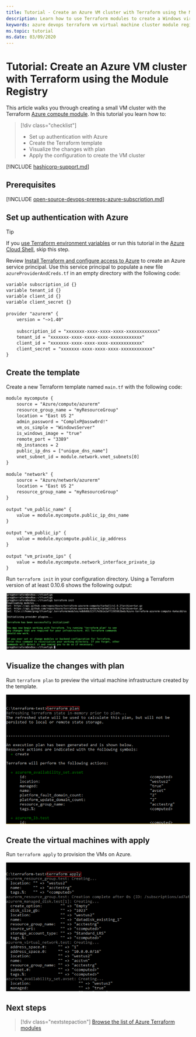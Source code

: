 ```yaml
---
title: Tutorial - Create an Azure VM cluster with Terraform using the Module Registry
description: Learn how to use Terraform modules to create a Windows virtual machine cluster in Azure.
keywords: azure devops terraform vm virtual machine cluster module registry
ms.topic: tutorial
ms.date: 03/09/2020
---
```


# Tutorial: Create an Azure VM cluster with Terraform using the Module Registry

This article walks you through creating a small VM cluster with the Terraform [Azure compute module](https://registry.terraform.io/modules/Azure/compute/azurerm/1.0.2). In this tutorial you learn how to: 

> [!div class="checklist"]
> * Set up authentication with Azure
> * Create the Terraform template
> * Visualize the changes with plan
> * Apply the configuration to create the VM cluster

[!INCLUDE [hashicorp-support.md](includes/hashicorp-support.md)]

## Prerequisites

[!INCLUDE [open-source-devops-prereqs-azure-subscription.md](../includes/open-source-devops-prereqs-azure-subscription.md)]

## Set up authentication with Azure

> [!TIP]
> If you [use Terraform environment variables](install-configure.md) or run this tutorial in the [Azure Cloud Shell](/azure/cloud-shell/overview), skip this step.

 Review [Install Terraform and configure access to Azure](install-configure.md) to create an Azure service principal. Use this service principal to populate a new file `azureProviderAndCreds.tf` in an empty directory with the following code:

```hcl
variable subscription_id {}
variable tenant_id {}
variable client_id {}
variable client_secret {}

provider "azurerm" {
    version = "~>1.40"

    subscription_id = "xxxxxxx-xxxx-xxxx-xxxx-xxxxxxxxxxxx"
    tenant_id = "xxxxxxx-xxxx-xxxx-xxxx-xxxxxxxxxxxx"
    client_id = "xxxxxxx-xxxx-xxxx-xxxx-xxxxxxxxxxxx"
    client_secret = "xxxxxxx-xxxx-xxxx-xxxx-xxxxxxxxxxxx"
}
```

## Create the template

Create a new Terraform template named `main.tf` with the following code:

```hcl
module mycompute {
    source = "Azure/compute/azurerm"
    resource_group_name = "myResourceGroup"
    location = "East US 2"
    admin_password = "ComplxP@assw0rd!"
    vm_os_simple = "WindowsServer"
    is_windows_image = "true"
    remote_port = "3389"
    nb_instances = 2
    public_ip_dns = ["unique_dns_name"]
    vnet_subnet_id = module.network.vnet_subnets[0]
}

module "network" {
    source = "Azure/network/azurerm"
    location = "East US 2"
    resource_group_name = "myResourceGroup"
}

output "vm_public_name" {
    value = module.mycompute.public_ip_dns_name
}

output "vm_public_ip" {
    value = module.mycompute.public_ip_address
}

output "vm_private_ips" {
    value = module.mycompute.network_interface_private_ip
}
```

Run `terraform init` in your configuration directory. Using a Terraform version of at least 0.10.6 shows the following output:

![Terraform Init](media/terraformInitWithModules.png)

## Visualize the changes with plan

Run `terraform plan` to preview the virtual machine infrastructure created by the template.

![Terraform Plan](media/create-vm-cluster-with-infrastructure/terraform-plan.png)


## Create the virtual machines with apply

Run `terraform apply` to provision the VMs on Azure.

![Terraform Apply](media/create-vm-cluster-with-infrastructure/terraform-apply.png)

## Next steps

> [!div class="nextstepaction"] 
> [Browse the list of Azure Terraform modules](https://registry.terraform.io/modules/Azure)
